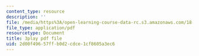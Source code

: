 ```yaml
---
content_type: resource
description: ''
file: /media/https%3A/open-learning-course-data-rc.s3.amazonaws.com/18-03sc-differential-equations-fall-2011/2d00f49657ffb0d2cdce1cf8605a3ec6_kRR9EVzr4lc.pdf
file_type: application/pdf
resourcetype: Document
title: 3play pdf file
uid: 2d00f496-57ff-b0d2-cdce-1cf8605a3ec6
---
```

